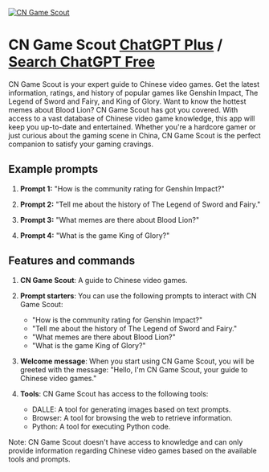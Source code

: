 
[![CN Game Scout](https://files.oaiusercontent.com/file-LJulDqXH455MWw4Yv2Bt2bFe?se=2123-10-17T03%3A18%3A51Z&sp=r&sv=2021-08-06&sr=b&rscc=max-age%3D31536000%2C%20immutable&rscd=attachment%3B%20filename%3Dcd32e82b-f69d-4a1f-bda8-56d63fe811d9.png&sig=%2BVsHQJZmzHKKBNUSregIQu%2Bio9788I0wPxseyJVJis4%3D)](https://chat.openai.com/g/g-40fUW6EuC-cn-game-scout)

# CN Game Scout [ChatGPT Plus](https://chat.openai.com/g/g-40fUW6EuC-cn-game-scout) / [Search ChatGPT Free](https://gptcall.net/index.html#/?search=CN%20Game%20Scout)

CN Game Scout is your expert guide to Chinese video games. Get the latest information, ratings, and history of popular games like Genshin Impact, The Legend of Sword and Fairy, and King of Glory. Want to know the hottest memes about Blood Lion? CN Game Scout has got you covered. With access to a vast database of Chinese video game knowledge, this app will keep you up-to-date and entertained. Whether you're a hardcore gamer or just curious about the gaming scene in China, CN Game Scout is the perfect companion to satisfy your gaming cravings.

## Example prompts

1. **Prompt 1:** "How is the community rating for Genshin Impact?"

2. **Prompt 2:** "Tell me about the history of The Legend of Sword and Fairy."

3. **Prompt 3:** "What memes are there about Blood Lion?"

4. **Prompt 4:** "What is the game King of Glory?"

## Features and commands

1. **CN Game Scout**: A guide to Chinese video games.

2. **Prompt starters**: You can use the following prompts to interact with CN Game Scout:
   - "How is the community rating for Genshin Impact?"
   - "Tell me about the history of The Legend of Sword and Fairy."
   - "What memes are there about Blood Lion?"
   - "What is the game King of Glory?"

3. **Welcome message**: When you start using CN Game Scout, you will be greeted with the message: "Hello, I'm CN Game Scout, your guide to Chinese video games."

4. **Tools**: CN Game Scout has access to the following tools:
   - DALLE: A tool for generating images based on text prompts.
   - Browser: A tool for browsing the web to retrieve information.
   - Python: A tool for executing Python code.

Note: CN Game Scout doesn't have access to knowledge and can only provide information regarding Chinese video games based on the available tools and prompts.


